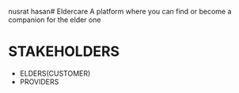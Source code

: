 nusrat hasan# Eldercare
A platform where you can find or become a companion for the elder one

# STAKEHOLDERS
- ELDERS(CUSTOMER)
- PROVIDERS
